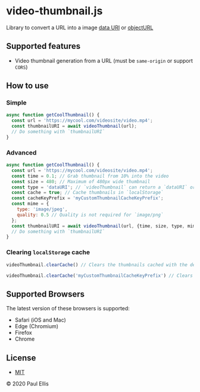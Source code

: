 # video-thumbnail.js
Library to convert a URL into a image [data URI](https://developer.mozilla.org/en-US/docs/Web/HTTP/Basics_of_HTTP/Data_URIs) or [objectURL](https://developer.mozilla.org/en-US/docs/Web/API/URL/createObjectURL)

## Supported features

* Video thumbnail generation from a URL (must be `same-origin` or support `CORS`)

## How to use

### Simple
```js
async function getCoolThumbnail() {
  const url = 'https://mycool.com/videosite/video.mp4';
  const thumbnailURI = await videoThumbnail(url);
  // Do something with `thumbnailURI`
}
```

### Advanced
```js
async function getCoolThumbnail() {
  const url = 'https://mycool.com/videosite/video.mp4';
  const time = 0.1; // Grab thumbnail from 10% into the video
  const size = 480; // Maximum of 480px wide thumbnail
  const type = 'dataURI'; // `videoThumbnail` can return a `dataURI` or `objectURL`
  const cache = true; // Cache thumbnails in `localStorage`
  const cacheKeyPrefix = 'myCustomThumbnailCacheKeyPrefix';
  const mime = {
    type: 'image/jpeg',
    quality: 0.5 // Quality is not required for `image/png`
  };
  const thumbnailURI = await videoThumbnail(url, {time, size, type, mime, cache, cacheKeyPrefix});
  // Do something with `thumbnailURI`
}
```

### Clearing `localStorage` cache
```js
videoThumbnail.clearCache() // Clears the thumbnails cached with the default cache key prefix ('video-thumbnail.js')
```

```js
videoThumbnail.clearCache('myCustomThumbnailCacheKeyPrefix') // Clears the thumbnails cached with the custom cache key prefix 'myCustomThumbnailCacheKeyPrefix'
```

## Supported Browsers

The latest version of these browsers is supported:

* Safari (iOS and Mac)
* Edge (Chromium)
* Firefox
* Chrome

## License

* [MIT](./LICENSE)

&copy; 2020 Paul Ellis
